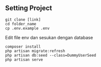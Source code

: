 ## Setting Project

```
git clone [link]
cd folder_name
cp .env.example .env
```
Edit file env dan sesukan dengan database
```
composer install
php artisan migrate:refresh
php artisan db:seed --class=DummyUserSeed
php artisan serve
```